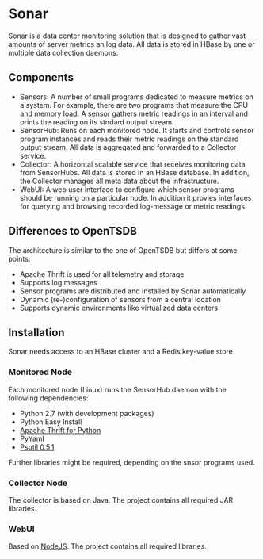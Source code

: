 # Sonar
Sonar is a data center monitoring solution that is designed to gather vast amounts of server metrics an log data. All data is stored in HBase by one or multiple data collection daemons. 

## Components
* Sensors: A number of small programs dedicated to measure metrics on a system. For example, there are two programs that measure the CPU and memory load. A sensor gathers metric readings in an interval and prints the reading on its stndard output stream. 
* SensorHub: Runs on each monitored node. It starts and controls sensor program instances and reads their metric readings on the standard output stream. All data is aggregated and forwarded to a Collector service. 
* Collector: A horizontal scalable service that receives monitoring data from SensorHubs. All data is stored in an HBase database. In addition, the Collector manages all meta data about the infrastructure.
* WebUI: A web user interface to configure which sensor programs should be running on a particular node. In addition it provies interfaces for querying and browsing recorded log-message or metric readings. 

## Differences to OpenTSDB
The architecture is similar to the one of OpenTSDB but differs at some points: 
* Apache Thrift is used for all telemetry and storage
* Supports log messages
* Sensor programs are distributed and installed by Sonar automatically
* Dynamic (re-)configuration of sensors from a central location
* Supports dynamic environments like virtualized data centers

## Installation

Sonar needs access to an HBase cluster and a Redis key-value store. 

### Monitored Node
Each monitored node (Linux) runs the SensorHub daemon with the following dependencies: 
* Python 2.7 (with development packages)
* Python Easy Install
* [Apache Thrift for Python](http://thrift.apache.org/)
* [PyYaml](https://bitbucket.org/xi/pyyaml)
* [Psutil 0.5.1](https://code.google.com/p/psutil/)

Further libraries might be required, depending on the snsor programs used. 

### Collector Node
The collector is based on Java. The project contains all required JAR libraries. 

### WebUI
Based on [NodeJS](http://nodejs.org/). The project contains all required libraries.
